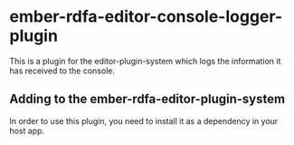 # ember-rdfa-editor-console-logger-plugin

This is a plugin for the editor-plugin-system which logs the information it has received to the console.

## Adding to the ember-rdfa-editor-plugin-system

In order to use this plugin, you need to install it as a dependency in your host app.
